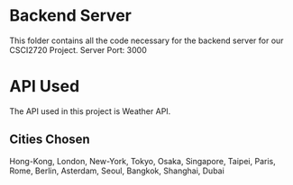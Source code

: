 # Backend Server
This folder contains all the code necessary for the backend server for our CSCI2720 Project. Server Port: 3000

# API Used
The API used in this project is Weather API.

## Cities Chosen
Hong-Kong, London, New-York, Tokyo, Osaka, Singapore, Taipei, Paris, Rome, Berlin, Asterdam, Seoul, Bangkok, Shanghai, Dubai